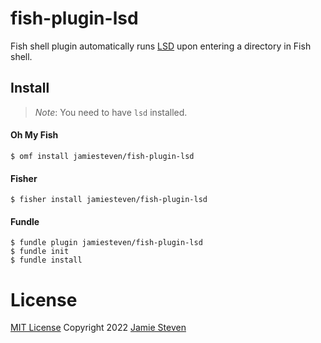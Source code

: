 
fish-plugin-lsd
===============

Fish shell plugin automatically runs [LSD](https://github.com/Peltoche/lsd) upon entering a directory in Fish shell.

Install
-------

> *Note*: You need to have `lsd` installed.

#### Oh My Fish

```fish
$ omf install jamiesteven/fish-plugin-lsd
```

#### Fisher
```fish
$ fisher install jamiesteven/fish-plugin-lsd
```

#### Fundle
```fish
$ fundle plugin jamiesteven/fish-plugin-lsd
$ fundle init
$ fundle install

```

License
=======

[MIT License](http://opensource.org/licenses/MIT) Copyright  2022 [Jamie Steven](http://github.com/jamiesteven)